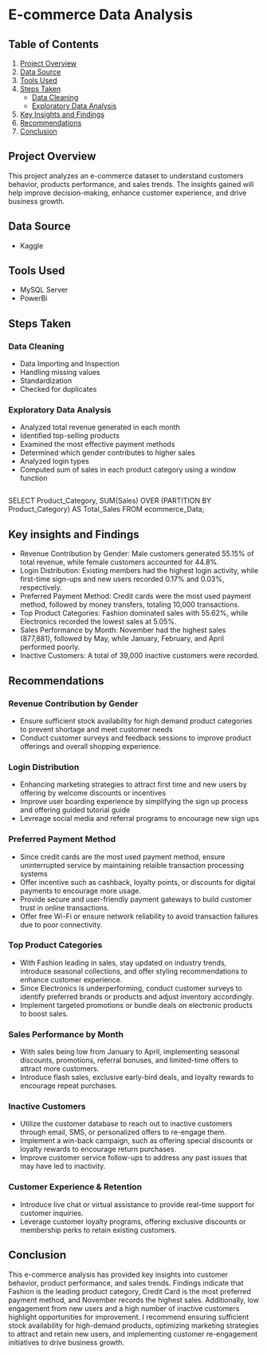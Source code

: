 # E-commerce Data Analysis 
## Table of Contents  
1. [Project Overview](#project-overview)  
2. [Data Source](#data-source)  
3. [Tools Used](#tools-used)  
4. [Steps Taken](#steps-taken)  
   - [Data Cleaning](#data-cleaning)  
   - [Exploratory Data Analysis ](#exploratory-data-analysis)  
5. [Key Insights and Findings ](#key-insights-and-findings)  
6. [Recommendations](#recommendations)  
7. [Conclusion](#conclusion)  
## Project Overview
This project analyzes an e-commerce dataset to understand customers behavior, products performance, and sales trends. The insights gained will help improve decision-making, enhance customer experience, and drive business growth.
## Data Source
- Kaggle
## Tools Used
- MySQL Server
- PowerBi
## Steps Taken
### Data Cleaning
- Data Importing and Inspection
- Handling missing values
- Standardization
- Checked for duplicates
   
### Exploratory Data Analysis
- Analyzed total revenue generated in each month
- Identified top-selling products
- Examined the most effective payment methods
- Determined which gender contributes to higher sales
- Analyzed login types
- Computed sum of sales in each product category using a window function
  ```sql
SELECT 
    Product_Category, 
    SUM(Sales) OVER (PARTITION BY Product_Category) AS Total_Sales 
FROM ecommerce_Data;
## Key insights and Findings
- Revenue Contribution by Gender: Male customers generated 55.15% of total revenue, while female customers accounted for 44.8%.
- Login Distribution: Existing members had the highest login activity, while first-time sign-ups and new users recorded 0.17% and 0.03%, respectively.
- Preferred Payment Method: Credit cards were the most used payment method, followed by money transfers, totaling 10,000 transactions.
- Top Product Categories: Fashion dominated sales with 55.62%, while Electronics recorded the lowest sales at 5.05%.
- Sales Performance by Month: November had the highest sales (877,881), followed by May, while January, February, and April performed poorly.
- Inactive Customers: A total of 39,000 inactive customers were recorded.

## Recommendations
### Revenue Contribution by Gender
- Ensure sufficient stock availability for high demand product categories to prevent shortage and meet customer needs
- Conduct customer surveys and feedback sessions to improve product offerings and overall shopping experience.
### Login Distribution
- Enhancing marketing strategies to attract first time and new users by offering by welcome discounts or incentives
- Improve user boarding experience by simplifying the sign up process and offering guided tutorial guide
- Levreage social media and referral programs to encourage new sign ups
### Preferred Payment Method
- Since credit cards are the most used payment method, ensure uninterrupted service by maintaining relaible transaction processing systems
- Offer incentive such as cashback, loyalty points, or discounts for digital payments to encourage more usage.
- Provide secure and user-friendly payment gateways to build customer trust in online transactions.
- Offer free Wi-Fi or ensure network reliability to avoid transaction failures due to poor connectivity.
### Top Product Categories
- With Fashion leading in sales, stay updated on industry trends, introduce seasonal collections, and offer styling recommendations to enhance customer experience.
- Since Electronics is underperforming, conduct customer surveys to identify preferred brands or products and adjust inventory accordingly.
- Implement targeted promotions or bundle deals on electronic products to boost sales.
### Sales Performance by Month
- With sales being low from January to April, implementing seasonal discounts, promotions, referral bonuses, and limited-time offers to attract more customers.
- Introduce flash sales, exclusive early-bird deals, and loyalty rewards to encourage repeat purchases.
### Inactive Customers
- Utilize the customer database to reach out to inactive customers through email, SMS, or personalized offers to re-engage them.
- Implement a win-back campaign, such as offering special discounts or loyalty rewards to encourage return purchases.
- Improve customer service follow-ups to address any past issues that may have led to inactivity.
### Customer Experience & Retention
- Introduce live chat or virtual assistance to provide real-time support for customer inquiries.
- Leverage customer loyalty programs, offering exclusive discounts or membership perks to retain existing customers.
## Conclusion
This e-commerce analysis has provided key insights into customer behavior, product performance, and sales trends. Findings indicate that Fashion is the leading product category, Credit Card is the most preferred payment method, and November records the highest sales. Additionally, low engagement from new users and a high number of inactive customers highlight opportunities for improvement.
I recommend ensuring sufficient stock availability for high-demand products, optimizing marketing strategies to attract and retain new users, and implementing customer re-engagement initiatives to drive business growth.
